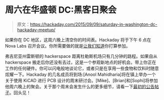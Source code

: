 # 周六在华盛顿 DC:黑客日聚会

> 原文：<https://hackaday.com/2015/09/09/saturday-in-washington-dc-hackaday-meetup/>

如果你在 DC 地区，这周六晚上清空你的时间表。Hackaday 将于下午 6 点在 Nova Labs 召开会议。你所需要做的就是[让我们知道](http://worldwide-dc.hackaday.io/)你打算参加。

弗吉尼亚州雷斯顿的 hackerspace 距离杜勒斯机场只有几分钟的路程。如果自从 hackerspace 搬走后你还没有去过，这是一个参观新地点的好机会。带上你正在工作的任何硬件。你可以闪电般地谈论它，或者只是在享用一些食物和饮料时随意炫耀一下。Hackaday 的几名成员将到场:[Anool Mahidharia]将在镇上举办一个关于使用 KiCAD 进行 PCB 设计的周末研讨会。[Mike]、[Brian]和[Sophi]将参加他周六晚上的聚会。关于那个周末会发生什么的更多细节，请看一下[最初的公告帖子](http://hackaday.com/2015/09/03/hackaday-prize-worldwide-washington-dc/)。回头见！